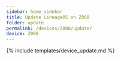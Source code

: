 ```yaml
---
sidebar: home_sidebar
title: Update LineageOS on Z008
folder: update
permalink: /devices/Z008/update/
device: Z008
---
```

{% include templates/device_update.md %}
